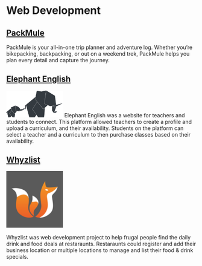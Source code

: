 # Web Development

## [PackMule]()
PackMule is your all-in-one trip planner and adventure log. Whether you’re bikepacking, backpacking, or out on a weekend trek, PackMule helps you plan every detail and capture the journey.

## [Elephant English]()
<img src="https://github.com/jeffreyzeller/CybersecurityPortfolio/blob/bc0b281f958ca05f7dd106425a8e4d45192d0b1c/Web%20Development/.resources/elephant-english.png" width="150" />
Elephant English was a website for teachers and students to connect. This platform allowed teachers to create a profile and upload a curriculum, and their availability. Students on the platform can select a teacher and a curriculum to then purchase classes based on their availability.

## [Whyzlist]()
<img src="https://github.com/jeffreyzeller/CybersecurityPortfolio/blob/9516ef7e0b585ff0f6b5508282c5ec0cb81ad7df/Web%20Development/.resources/whyzlist.png" width="150" />

Whyzlist was web development project to help frugal people find the daily drink and food deals at restaraunts. Restaraunts could register and add their business location or multiple locations to manage and list their food & drink specials.
